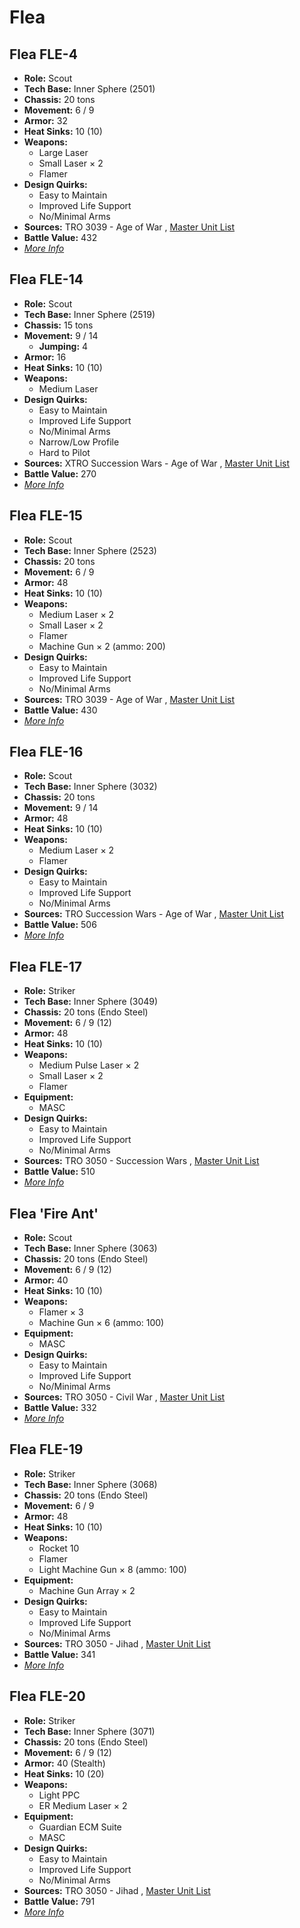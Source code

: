 # Flea 

## Flea FLE-4 

- **Role:** Scout 
- **Tech Base:** Inner Sphere (2501) 
- **Chassis:** 20 tons 
- **Movement:** 6 / 9 
- **Armor:** 32 
- **Heat Sinks:** 10 (10) 
- **Weapons:** 
  - Large Laser 
  - Small Laser × 2 
  - Flamer 
- **Design Quirks:** 
  - Easy to Maintain 
  - Improved Life Support 
  - No/Minimal Arms 
- **Sources:** TRO 3039 - Age of War , [Master Unit List](http://masterunitlist.info/Unit/Details/1140/flea-fle-4) 
- **Battle Value:** 432 
- [*More Info*](flea/flea_fle-4.md) 

## Flea FLE-14 

- **Role:** Scout 
- **Tech Base:** Inner Sphere (2519) 
- **Chassis:** 15 tons 
- **Movement:** 9 / 14 
  - **Jumping:** 4 
- **Armor:** 16 
- **Heat Sinks:** 10 (10) 
- **Weapons:** 
  - Medium Laser 
- **Design Quirks:** 
  - Easy to Maintain 
  - Improved Life Support 
  - No/Minimal Arms 
  - Narrow/Low Profile 
  - Hard to Pilot 
- **Sources:** XTRO Succession Wars - Age of War , [Master Unit List](http://masterunitlist.info/Unit/Details/5769/flea-fle-14) 
- **Battle Value:** 270 
- [*More Info*](flea/flea_fle-14.md) 

## Flea FLE-15 

- **Role:** Scout 
- **Tech Base:** Inner Sphere (2523) 
- **Chassis:** 20 tons 
- **Movement:** 6 / 9 
- **Armor:** 48 
- **Heat Sinks:** 10 (10) 
- **Weapons:** 
  - Medium Laser × 2 
  - Small Laser × 2 
  - Flamer 
  - Machine Gun × 2 (ammo: 200) 
- **Design Quirks:** 
  - Easy to Maintain 
  - Improved Life Support 
  - No/Minimal Arms 
- **Sources:** TRO 3039 - Age of War , [Master Unit List](http://masterunitlist.info/Unit/Details/1136/flea-fle-15) 
- **Battle Value:** 430 
- [*More Info*](flea/flea_fle-15.md) 

## Flea FLE-16 

- **Role:** Scout 
- **Tech Base:** Inner Sphere (3032) 
- **Chassis:** 20 tons 
- **Movement:** 9 / 14 
- **Armor:** 48 
- **Heat Sinks:** 10 (10) 
- **Weapons:** 
  - Medium Laser × 2 
  - Flamer 
- **Design Quirks:** 
  - Easy to Maintain 
  - Improved Life Support 
  - No/Minimal Arms 
- **Sources:** TRO Succession Wars - Age of War , [Master Unit List](http://masterunitlist.info/Unit/Details/7427/flea-fle-16) 
- **Battle Value:** 506 
- [*More Info*](flea/flea_fle-16.md) 

## Flea FLE-17 

- **Role:** Striker 
- **Tech Base:** Inner Sphere (3049) 
- **Chassis:** 20 tons (Endo Steel) 
- **Movement:** 6 / 9 (12) 
- **Armor:** 48 
- **Heat Sinks:** 10 (10) 
- **Weapons:** 
  - Medium Pulse Laser × 2 
  - Small Laser × 2 
  - Flamer 
- **Equipment:** 
  - MASC 
- **Design Quirks:** 
  - Easy to Maintain 
  - Improved Life Support 
  - No/Minimal Arms 
- **Sources:** TRO 3050 - Succession Wars , [Master Unit List](http://masterunitlist.info/Unit/Details/1137/flea-fle-17) 
- **Battle Value:** 510 
- [*More Info*](flea/flea_fle-17.md) 

## Flea 'Fire Ant' 

- **Role:** Scout 
- **Tech Base:** Inner Sphere (3063) 
- **Chassis:** 20 tons (Endo Steel) 
- **Movement:** 6 / 9 (12) 
- **Armor:** 40 
- **Heat Sinks:** 10 (10) 
- **Weapons:** 
  - Flamer × 3 
  - Machine Gun × 6 (ammo: 100) 
- **Equipment:** 
  - MASC 
- **Design Quirks:** 
  - Easy to Maintain 
  - Improved Life Support 
  - No/Minimal Arms 
- **Sources:** TRO 3050 - Civil War , [Master Unit List](http://masterunitlist.info/Unit/Details/1135/flea-fire-ant) 
- **Battle Value:** 332 
- [*More Info*](flea/flea_fire_ant.md) 

## Flea FLE-19 

- **Role:** Striker 
- **Tech Base:** Inner Sphere (3068) 
- **Chassis:** 20 tons (Endo Steel) 
- **Movement:** 6 / 9 
- **Armor:** 48 
- **Heat Sinks:** 10 (10) 
- **Weapons:** 
  - Rocket 10 
  - Flamer 
  - Light Machine Gun × 8 (ammo: 100) 
- **Equipment:** 
  - Machine Gun Array × 2 
- **Design Quirks:** 
  - Easy to Maintain 
  - Improved Life Support 
  - No/Minimal Arms 
- **Sources:** TRO 3050 - Jihad , [Master Unit List](http://masterunitlist.info/Unit/Details/1138/flea-fle-19) 
- **Battle Value:** 341 
- [*More Info*](flea/flea_fle-19.md) 

## Flea FLE-20 

- **Role:** Striker 
- **Tech Base:** Inner Sphere (3071) 
- **Chassis:** 20 tons (Endo Steel) 
- **Movement:** 6 / 9 (12) 
- **Armor:** 40 (Stealth) 
- **Heat Sinks:** 10 (20) 
- **Weapons:** 
  - Light PPC 
  - ER Medium Laser × 2 
- **Equipment:** 
  - Guardian ECM Suite 
  - MASC 
- **Design Quirks:** 
  - Easy to Maintain 
  - Improved Life Support 
  - No/Minimal Arms 
- **Sources:** TRO 3050 - Jihad , [Master Unit List](http://masterunitlist.info/Unit/Details/1139/flea-fle-20) 
- **Battle Value:** 791 
- [*More Info*](flea/flea_fle-20.md) 

